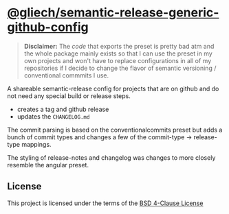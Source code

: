 # [@gliech/semantic-release-generic-github-config][1]

> **Disclaimer:** The *code* that exports the preset is pretty bad atm and the
> whole package mainly exists so that I can use the preset in my own projects
> and won't have to replace configurations in all of my repositories if I decide
> to change the flavor of semantic versioning / conventional commmits I use.

A shareable semantic-release config for projects that are on github and do not
need any special build or release steps.

- creates a tag and github release
- updates the ```CHANGELOG.md```

The commit parsing is based on the conventionalcommits preset but adds a bunch
of commit types and changes a few of the commit-type → release-type mappings.

The styling of release-notes and changelog was changes to more closely resemble
the angular preset.

## License

This project is licensed under the terms of the [BSD 4-Clause License](LICENSE)

[1]: https://www.npmjs.com/package/@gliech/semantic-release-generic-github-config
